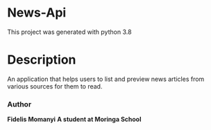 # News-Api

This project was generated with python 3.8

# Description

An application that helps users to list and preview news articles from various sources for them to read. 

### Author
**Fidelis Momanyi**
**A student at Moringa School**